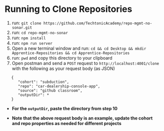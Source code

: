 # Running to Clone Repositories
1. run: `git clone https://github.com/TechtonicAcademy/repo-mgmt-no-sonar.git`
2. run: `cd repo-mgmt-no-sonar`
2. run: `npm install`
3. run: `npm run server`
4. Open a new terminal window and run: `cd && cd Desktop && mkdir Apprentice-Repositories && cd Apprentice-Repositories`
5. run: `pwd` and copy this directory to your clipboard
6. Open postman and send a `POST` request to `http://localhost:4001/clone` with the following as your request body (as JSON)
```
   {
      "cohort": "subduction",
      "repo": "car-dealership-console-app",
      "source": "github classroom",
      "outputDir": *
   }
```
* **For the `outputDir`, paste the directory from step 10**

* **Note that the above request body is an example, update the cohort and repo properties as needed for different projects**
